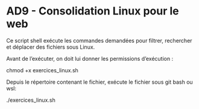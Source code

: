 # AD9 - Consolidation Linux pour le web
Ce script shell exécute les commandes demandées pour filtrer, rechercher et déplacer des fichiers sous Linux.

Avant de l’exécuter, on doit lui donner les permissions d’exécution :

chmod +x exercices_linux.sh

Depuis le répertoire contenant le fichier, exécute le fichier sous git bash ou wsl:

./exercices_linux.sh
